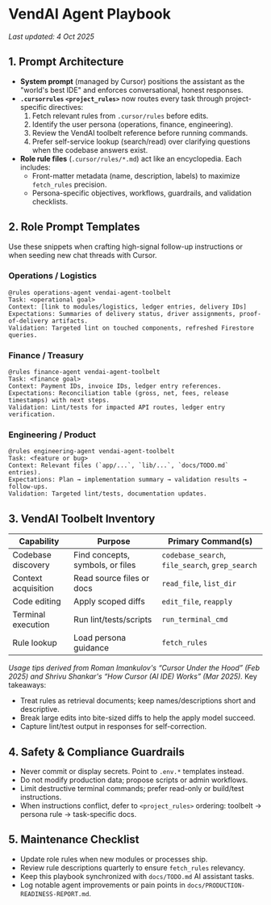 # VendAI Agent Playbook

_Last updated: 4 Oct 2025_

## 1. Prompt Architecture
- **System prompt** (managed by Cursor) positions the assistant as the "world's best IDE" and enforces conversational, honest responses.
- **`.cursorrules` `<project_rules>`** now routes every task through project-specific directives:
  1. Fetch relevant rules from `.cursor/rules` before edits.
  2. Identify the user persona (operations, finance, engineering).
  3. Review the VendAI toolbelt reference before running commands.
  4. Prefer self-service lookup (search/read) over clarifying questions when the codebase answers exist.
- **Role rule files** (`.cursor/rules/*.md`) act like an encyclopedia. Each includes:
  - Front-matter metadata (name, description, labels) to maximize `fetch_rules` precision.
  - Persona-specific objectives, workflows, guardrails, and validation checklists.

## 2. Role Prompt Templates
Use these snippets when crafting high-signal follow-up instructions or when seeding new chat threads with Cursor.

### Operations / Logistics
```
@rules operations-agent vendai-agent-toolbelt
Task: <operational goal>
Context: [link to modules/logistics, ledger entries, delivery IDs]
Expectations: Summaries of delivery status, driver assignments, proof-of-delivery artifacts.
Validation: Targeted lint on touched components, refreshed Firestore queries.
```

### Finance / Treasury
```
@rules finance-agent vendai-agent-toolbelt
Task: <finance goal>
Context: Payment IDs, invoice IDs, ledger entry references.
Expectations: Reconciliation table (gross, net, fees, release timestamps) with next steps.
Validation: Lint/tests for impacted API routes, ledger entry verification.
```

### Engineering / Product
```
@rules engineering-agent vendai-agent-toolbelt
Task: <feature or bug>
Context: Relevant files (`app/...`, `lib/...`, `docs/TODO.md` entries).
Expectations: Plan → implementation summary → validation results → follow-ups.
Validation: Targeted lint/tests, documentation updates.
```

## 3. VendAI Toolbelt Inventory
| Capability | Purpose | Primary Command(s) |
|------------|---------|--------------------|
| Codebase discovery | Find concepts, symbols, or files | `codebase_search`, `file_search`, `grep_search` |
| Context acquisition | Read source files or docs | `read_file`, `list_dir` |
| Code editing | Apply scoped diffs | `edit_file`, `reapply` |
| Terminal execution | Run lint/tests/scripts | `run_terminal_cmd` |
| Rule lookup | Load persona guidance | `fetch_rules` |

_Usage tips derived from Roman Imankulov's “Cursor Under the Hood” (Feb 2025) and Shrivu Shankar's “How Cursor (AI IDE) Works” (Mar 2025)._ Key takeaways:
- Treat rules as retrieval documents; keep names/descriptions short and descriptive.
- Break large edits into bite-sized diffs to help the apply model succeed.
- Capture lint/test output in responses for self-correction.

## 4. Safety & Compliance Guardrails
- Never commit or display secrets. Point to `.env.*` templates instead.
- Do not modify production data; propose scripts or admin workflows.
- Limit destructive terminal commands; prefer read-only or build/test instructions.
- When instructions conflict, defer to `<project_rules>` ordering: toolbelt → persona rule → task-specific docs.

## 5. Maintenance Checklist
- Update role rules when new modules or processes ship.
- Review rule descriptions quarterly to ensure `fetch_rules` relevancy.
- Keep this playbook synchronized with `docs/TODO.md` AI assistant tasks.
- Log notable agent improvements or pain points in `docs/PRODUCTION-READINESS-REPORT.md`.
